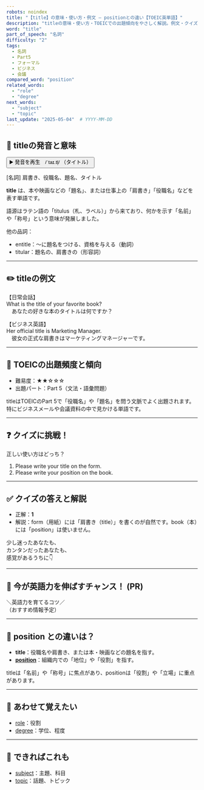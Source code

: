 ```yaml
---
robots: noindex
title: "【title】の意味・使い方・例文 ― positionとの違い【TOEIC英単語】"
description: "titleの意味・使い方・TOEICでの出題傾向をやさしく解説。例文・クイズ付きでpositionとの違いもわかりやすく学べます。"
word: "title"
part_of_speech: "名詞"
difficulty: "2"
tags:
  - 名詞
  - Part5
  - フォーマル
  - ビジネス
  - 会議
compared_word: "position"
related_words:
  - "role"
  - "degree"
next_words:
  - "subject"
  - "topic"
last_update: "2025-05-04"  # YYYY-MM-DD
---
```


## 🔰 titleの発音と意味

<button class="play-audio" onclick="playTTS('title')">
  <span class="play-audio-main">
    ▶️ 発音を再生　/ˈtaɪ.tl̩/
  </span>
  <span class="play-audio-sub">
    （タイトル）
  </span>
</button>

[名詞] 肩書き、役職名、題名、タイトル

**title** は、本や映画などの「題名」、または仕事上の「肩書き」「役職名」などを表す単語です。

語源はラテン語の「titulus（札、ラベル）」から来ており、何かを示す「名前」や「称号」という意味が発展しました。

他の品詞：  
- entitle：～に題名をつける、資格を与える（動詞）
- titular：題名の、肩書きの（形容詞）

---

## ✏️ titleの例文

【日常会話】  
What is the title of your favorite book?  
　あなたの好きな本のタイトルは何ですか？

【ビジネス英語】  
Her official title is Marketing Manager.  
　彼女の正式な肩書きはマーケティングマネージャーです。

---

## 🎯 TOEICの出題頻度と傾向

- 難易度：★★☆☆☆
- 出題パート：Part 5（文法・語彙問題）

titleはTOEICのPart 5で「役職名」や「題名」を問う文脈でよく出題されます。特にビジネスメールや会議資料の中で見かける単語です。

---

## ❓ クイズに挑戦！

正しい使い方はどっち？

1. Please write your title on the form.  
2. Please write your position on the book.

---

## ✅ クイズの答えと解説

- 正解：**1**
- 解説：form（用紙）には「肩書き（title）」を書くのが自然です。book（本）には「position」は使いません。

少し迷ったあなたも、  
カンタンだったあなたも、  
感覚があるうちに👇️

---

## 🚀 今が英語力を伸ばすチャンス！ (PR)

<div class="info-center">
＼英語力を育てるコツ／<br>  
（おすすめ情報予定）
</div>

---

## 🤔  position との違いは？

- **title**：役職名や肩書き、または本・映画などの題名を指す。
- **[position](/position)**：組織内での「地位」や「役割」を指す。

titleは「名前」や「称号」に焦点があり、positionは「役割」や「立場」に重点があります。

---

## 🧩 あわせて覚えたい

- [role](/role)：役割
- [degree](/degree)：学位、程度

---

## 📖 できればこれも

- [subject](/subject)：主題、科目
- [topic](/topic)：話題、トピック

<!-- cvid: aid25_bid04 -->
